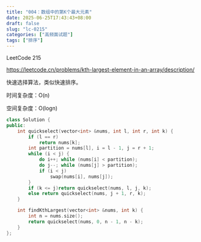 ```yaml
---
title: "004：数组中的第K个最大元素"
date: 2025-06-25T17:43:43+08:00
draft: false
slug: "lc-0215"
categories: ["高频面试题"]
tags: ["排序"]
---
```


LeetCode 215

https://leetcode.cn/problems/kth-largest-element-in-an-array/description/

快速选择算法，类似快速排序。

时间复杂度：O(n)

空间复杂度：O(logn)

<!--more-->

```cpp
class Solution {
public:
    int quickselect(vector<int> &nums, int l, int r, int k) {
        if (l == r)
            return nums[k];
        int partition = nums[l], i = l - 1, j = r + 1;
        while (i < j) {
            do i++; while (nums[i] < partition);
            do j--; while (nums[j] > partition);
            if (i < j)
                swap(nums[i], nums[j]);
        }
        if (k <= j)return quickselect(nums, l, j, k);
        else return quickselect(nums, j + 1, r, k);
    }

    int findKthLargest(vector<int> &nums, int k) {
        int n = nums.size();
        return quickselect(nums, 0, n - 1, n - k);
    }
};
```
